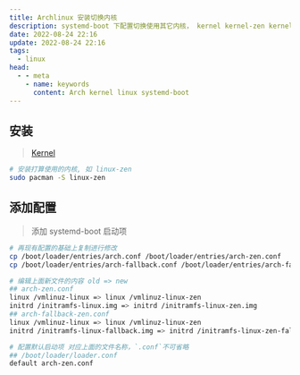 ```yaml
---
title: Archlinux 安装切换内核
description: systemd-boot 下配置切换使用其它内核， kernel kernel-zen kernel-lts  
date: 2022-08-24 22:16
update: 2022-08-24 22:16
tags:
  - linux
head:
  - - meta
    - name: keywords
      content: Arch kernel linux systemd-boot 
---
```


## 安装

> [Kernel](https://wiki.archlinux.org/title/Kernel)

```bash
# 安装打算使用的内核, 如 linux-zen
sudo pacman -S linux-zen
```

## 添加配置

> 添加 systemd-boot 启动项

```bash
# 再现有配置的基础上复制进行修改
cp /boot/loader/entries/arch.conf /boot/loader/entries/arch-zen.conf
cp /boot/loader/entries/arch-fallback.conf /boot/loader/entries/arch-fallback-zen.conf

# 编辑上面新文件的内容 old => new
## arch-zen.conf
linux /vmlinuz-linux => linux /vmlinuz-linux-zen
initrd /initramfs-linux.img => initrd /initramfs-linux-zen.img
## arch-fallback-zen.conf
linux /vmlinuz-linux => linux /vmlinuz-linux-zen
initrd /initramfs-linux-fallback.img => initrd /initramfs-linux-zen-fallback.img

# 配置默认启动项 对应上面的文件名称，`.conf`不可省略
## /boot/loader/loader.conf 
default arch-zen.conf
```
